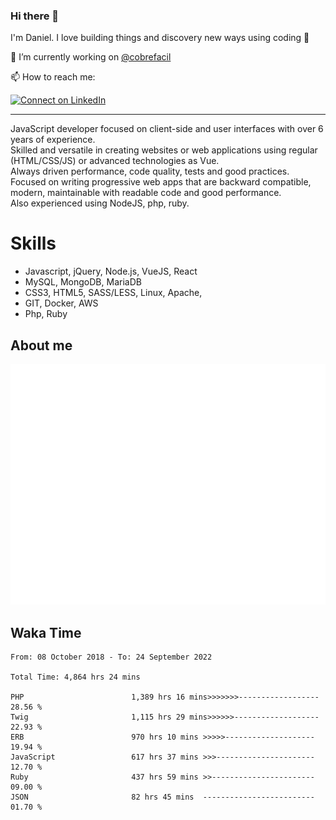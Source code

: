 ### Hi there 👋

I'm Daniel. I love building things and discovery new ways using coding :raised_hands: 

🔭 I’m currently working on [@cobrefacil](https://www.cobrefacil.com.br/)

📫 How to reach me:

[![Connect on LinkedIn](https://img.shields.io/badge/--linkedin?label=LinkedIn&logo=LinkedIn&style=social)](https://www.linkedin.com/in/daniel-cerverizzo/)

---

JavaScript developer focused on client-side and user interfaces with over 6 years of experience.  
Skilled and versatile in creating websites or web applications using regular (HTML/CSS/JS) or advanced technologies as Vue.  
Always driven performance, code quality, tests and good practices.  
 Focused on writing progressive web apps that are backward compatible, modern, maintainable with readable code and good performance.  
Also experienced using NodeJS, php, ruby. 


# Skills

 - Javascript, jQuery, Node.js, VueJS, React
 - MySQL, MongoDB, MariaDB    
 - CSS3, HTML5, SASS/LESS,  Linux, Apache,
 - GIT, Docker, AWS
 - Php, Ruby

## About me

![Metrics](/github-metrics.svg)

## Waka Time

<!--START_SECTION:waka-->

```text
From: 08 October 2018 - To: 24 September 2022

Total Time: 4,864 hrs 24 mins

PHP                        1,389 hrs 16 mins>>>>>>>------------------   28.56 %
Twig                       1,115 hrs 29 mins>>>>>>-------------------   22.93 %
ERB                        970 hrs 10 mins >>>>>--------------------   19.94 %
JavaScript                 617 hrs 37 mins >>>----------------------   12.70 %
Ruby                       437 hrs 59 mins >>-----------------------   09.00 %
JSON                       82 hrs 45 mins  -------------------------   01.70 %
```

<!--END_SECTION:waka-->

